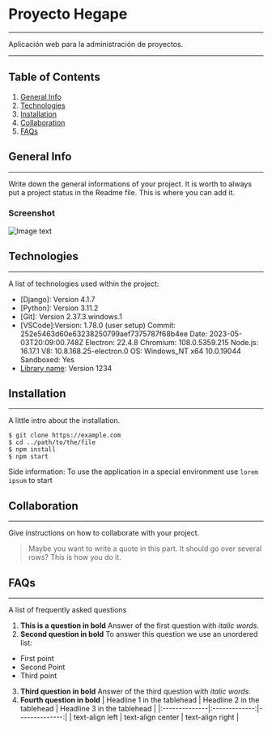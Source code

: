 # Proyecto Hegape
***
Aplicación web para la administración de proyectos.

***
## Table of Contents
1. [General Info](#general-info)
2. [Technologies](#technologies)
3. [Installation](#installation)
4. [Collaboration](#collaboration)
5. [FAQs](#faqs)



## General Info
***
Write down the general informations of your project. It is worth to always put a project status in the Readme file. This is where you can add it. 
### Screenshot
![Image text](/path/to/the/screenshot.png)



## Technologies
***
A list of technologies used within the project:
* [Django]: Version 4.1.7 
* [Python]: Version 3.11.2
* [Git]: Version 2.37.3.windows.1
* [VSCode]:Version: 1.78.0 (user setup)
            Commit: 252e5463d60e63238250799aef7375787f68b4ee
            Date: 2023-05-03T20:09:00.748Z
            Electron: 22.4.8
            Chromium: 108.0.5359.215
            Node.js: 16.17.1
            V8: 10.8.168.25-electron.0
            OS: Windows_NT x64 10.0.19044
            Sandboxed: Yes
* [Library name](https://example.com): Version 1234



## Installation
***
A little intro about the installation. 
```
$ git clone https://example.com
$ cd ../path/to/the/file
$ npm install
$ npm start
```
Side information: To use the application in a special environment use ```lorem ipsum``` to start



## Collaboration
***
Give instructions on how to collaborate with your project.
> Maybe you want to write a quote in this part. 
> It should go over several rows?
> This is how you do it.



## FAQs
***
A list of frequently asked questions
1. **This is a question in bold**
Answer of the first question with _italic words_. 
2. __Second question in bold__ 
To answer this question we use an unordered list:
* First point
* Second Point
* Third point
3. **Third question in bold**
Answer of the third question with *italic words*.
4. **Fourth question in bold**
| Headline 1 in the tablehead | Headline 2 in the tablehead | Headline 3 in the tablehead |
|:--------------|:-------------:|--------------:|
| text-align left | text-align center | text-align right |